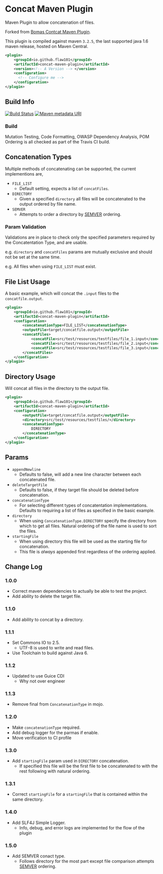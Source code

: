 # Concat Maven Plugin #

Maven Plugin to allow concatenation of files.

Forked from [Bomas Contcat Maven Plugin](https://github.com/bomas/concat-maven-plugin "https://github.com/bomas/concat-maven-plugin").

This plugin is compiled against maven `3.2.5`, the last supported java 1.6 maven release, hosted on Maven Central.

```xml
<plugin>
    <groupId>io.github.flaw101</groupId>
    <artifactId>concat-maven-plugin</artifactId>
    <version><!-- A Version --> </version>
    <configuration>
      <!-- Configure me -->
    </configuration>
</plugin>
```

## Build Info ##

[![Build Status](https://travis-ci.org/Flaw101/concat-maven-plugin.svg?branch=master)](https://travis-ci.org/Flaw101/concat-maven-plugin)
[![Maven metadata URI](https://img.shields.io/maven-metadata/v/http/central.maven.org/maven2/io/github/flaw101/concat-maven-plugin/maven-metadata.xml.svg)](http://repo1.maven.org/maven2/io/github/flaw101/concat-maven-plugin/)

### Build ###

Mutation Testing, Code Formatting, OWASP Dependency Analysis, POM Ordering is all checked as part of the Travis CI build.

## Concatenation Types ##

Multiple methods of concatenating can be supported, the current implementions are,

* `FILE_LIST`
  * Default setting, expects a list of `concatFiles`.
* `DIRECTORY`
  * Given a specified `directory` all files will be concatenated to the output ordered by file name.
* `SEMVER`
  * Attempts to order a directory by [SEMVER](https://semver.org/) ordering.
### Param Validation ###

Validations are in place to check only the specified parameters required by the Concatentation Type, and are usable.

e.g. `directory` and `concatFiles` params are mutually exclusive and should not be set at the same time.

e.g. All files when using `FILE_LIST` must exist.

## File List Usage ##

A basic example, which will concat the `.input` files to the `concatfile.output`.

```xml
<plugin>
    <groupId>io.github.flaw101</groupId>
    <artifactId>concat-maven-plugin</artifactId>
    <configuration>
        <concatenationType>FILE_LIST</concatenationType>
        <outputFile>target/concatfile.output</outputFile>
        <concatFiles>
            <concatFile>src/test/resources/testfiles/file_1.input</concatFile>
            <concatFile>src/test/resources/testfiles/file_2.input</concatFile>
            <concatFile>src/test/resources/testfiles/file_3.input</concatFile>
        </concatFiles>
    </configuration>
</plugin>
```

## Directory Usage ##

Will concat all files in the directory to the output file.

```xml
<plugin>
    <groupId>io.github.flaw101</groupId>
    <artifactId>concat-maven-plugin</artifactId>
    <configuration>
        <outputFile>target/concatfile.output</outputFile>
        <directory>src/test/resources/testfiles/</directory>
        <concatenationType>
            DIRECTORY
        </concatenationType>
    </configuration>
</plugin>
```

## Params ##

* `appendNewline`
  * Defaults to false, will add a new line character between each concatenated file.
* `deleteTargetFile`
  * Defaults to false, if they target file should be deleted before concatenation.
* `concatenationType`
  * For selecting different types of concatentation implementations. Defaults to requiring a list of files as specified in the basic example.
* `directory`
  * When using `ConcatenationType.DIRECTORY` specify the directory from which to get all files. Natural ordering of the file name is used to sort the files.
* `startingFile`
  * When using directory this file will be used as the starting file for concatenation.
  * This file is _always_ appended first regardless of the ordering applied.

## Change Log ##

### 1.0.0 ###

* Correct maven dependencies to actually be able to test the project.
* Add ability to delete the target file.

### 1.1.0 ###

* Add ability to concat by a directory.

### 1.1.1 ###

* Set Commons IO to 2.5.
  * UTF-8 is used to write and read files.
* Use Toolchain to build against Java 6.

### 1.1.2 ###

* Updated to use Guice CDI
  * Why not over engineer

### 1.1.3 ###

* Remove final from `ConcatenationType` in mojo.

### 1.2.0 ###

* Make `concatenationType` required.
* Add debug logger for the parmas if enable.
* Move verification to CI profile

### 1.3.0 ###

* Add `startingFile` param used in `DIRECTORY` concatenation.
  * If specified this file will be the first file to be concatenated to with the rest following with natural ordering.

### 1.3.1 ###

* Correct `startingFile` for a `startingFile` that is contained within the same directory.

### 1.4.0 ###

* Add SLF4J Simple Logger.
  * Info, debug, and error logs are implemented for the flow of the plugin

### 1.5.0 ###

* Add SEMVER conact type. 
   * Follows directory for the most part except file comparison attempts [SEMVER](https://semver.org/) ordering.